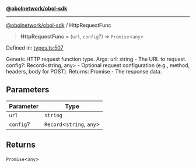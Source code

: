 [**@obolnetwork/obol-sdk**](../index.md)

***

[@obolnetwork/obol-sdk](../index.md) / HttpRequestFunc

> **HttpRequestFunc** = (`url`, `config`?) => `Promise`\<`any`\>

Defined in: [types.ts:507](https://github.com/ObolNetwork/obol-sdk/blob/d77f4594233f658ddb52882926187420144e316d/src/types.ts#L507)

Generic HTTP request function type.
Args:
 url: string - The URL to request.
 config?: Record<string, any> - Optional request configuration (e.g., method, headers, body for POST).
Returns:
 Promise<any> - The response data.

## Parameters

| Parameter | Type |
| ------ | ------ |
| `url` | `string` |
| `config`? | `Record`\<`string`, `any`\> |

## Returns

`Promise`\<`any`\>
